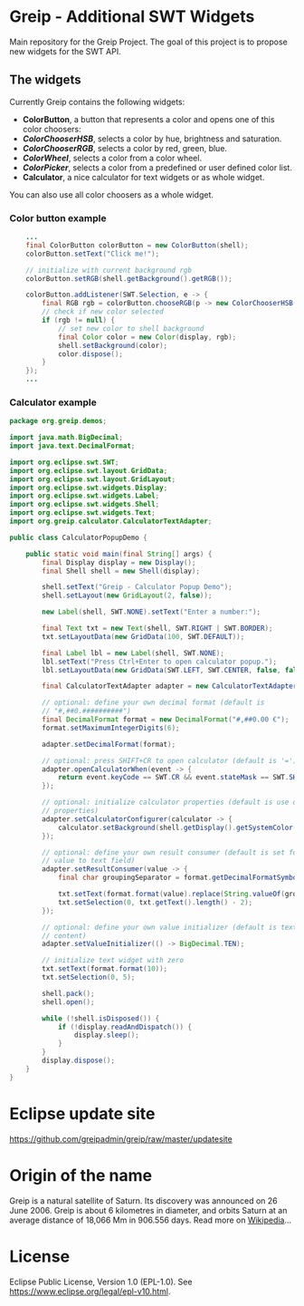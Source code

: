 # Greip - Additional SWT Widgets
Main repository for the Greip Project. The goal of this project is to propose new widgets for the SWT API.

## The widgets

Currently Greip contains the following widgets:

* **ColorButton**, a button that represents a color and opens one of this color choosers:
 * **_ColorChooserHSB_**, selects a color by hue, brightness and saturation.
 * **_ColorChooserRGB_**, selects a color by red, green, blue.
 * **_ColorWheel_**, selects a color from a color wheel.
 * **_ColorPicker_**, selects a color from a predefined or user defined color list.
* **Calculator**, a nice calculator for text widgets or as whole widget.

You can also use all color choosers as a whole widget.

### Color button example
```java
	...
	final ColorButton colorButton = new ColorButton(shell);
	colorButton.setText("Click me!");

	// initialize with current background rgb
	colorButton.setRGB(shell.getBackground().getRGB());

	colorButton.addListener(SWT.Selection, e -> {
		final RGB rgb = colorButton.chooseRGB(p -> new ColorChooserHSB(p, ColorResolution.Medium, true));
		// check if new color selected
		if (rgb != null) {
			// set new color to shell background
			final Color color = new Color(display, rgb);
			shell.setBackground(color);
			color.dispose();
		}
	});
	...
```
### Calculator example
```java
package org.greip.demos;

import java.math.BigDecimal;
import java.text.DecimalFormat;

import org.eclipse.swt.SWT;
import org.eclipse.swt.layout.GridData;
import org.eclipse.swt.layout.GridLayout;
import org.eclipse.swt.widgets.Display;
import org.eclipse.swt.widgets.Label;
import org.eclipse.swt.widgets.Shell;
import org.eclipse.swt.widgets.Text;
import org.greip.calculator.CalculatorTextAdapter;

public class CalculatorPopupDemo {

	public static void main(final String[] args) {
		final Display display = new Display();
		final Shell shell = new Shell(display);

		shell.setText("Greip - Calculator Popup Demo");
		shell.setLayout(new GridLayout(2, false));

		new Label(shell, SWT.NONE).setText("Enter a number:");

		final Text txt = new Text(shell, SWT.RIGHT | SWT.BORDER);
		txt.setLayoutData(new GridData(100, SWT.DEFAULT));

		final Label lbl = new Label(shell, SWT.NONE);
		lbl.setText("Press Ctrl+Enter to open calculator popup.");
		lbl.setLayoutData(new GridData(SWT.LEFT, SWT.CENTER, false, false, 2, 1));

		final CalculatorTextAdapter adapter = new CalculatorTextAdapter(txt);

		// optional: define your own decimal format (default is
		// "#,##0.##########")
		final DecimalFormat format = new DecimalFormat("#,##0.00 €");
		format.setMaximumIntegerDigits(6);

		adapter.setDecimalFormat(format);

		// optional: press SHIFT+CR to open calculator (default is '=')
		adapter.openCalculatorWhen(event -> {
			return event.keyCode == SWT.CR && event.stateMask == SWT.SHIFT;
		});

		// optional: initialize calculator properties (default is use default
		// properties)
		adapter.setCalculatorConfigurer(calculator -> {
			calculator.setBackground(shell.getDisplay().getSystemColor(SWT.COLOR_GRAY));
		});

		// optional: define your own result consumer (default is set formatted
		// value to text field)
		adapter.setResultConsumer(value -> {
			final char groupingSeparator = format.getDecimalFormatSymbols().getGroupingSeparator();

			txt.setText(format.format(value).replace(String.valueOf(groupingSeparator), ""));
			txt.setSelection(0, txt.getText().length() - 2);
		});

		// optional: define your own value initializer (default is text field
		// content)
		adapter.setValueInitializer(() -> BigDecimal.TEN);

		// initialize text widget with zero
		txt.setText(format.format(10));
		txt.setSelection(0, 5);

		shell.pack();
		shell.open();

		while (!shell.isDisposed()) {
			if (!display.readAndDispatch()) {
				display.sleep();
			}
		}
		display.dispose();
	}
}
```
# Eclipse update site
https://github.com/greipadmin/greip/raw/master/updatesite

# Origin of the name

Greip is a natural satellite of Saturn. Its discovery was announced on 26 June 2006. Greip is about 6 kilometres in diameter, and orbits Saturn at an average distance of 18,066 Mm in 906.556 days. Read more on [Wikipedia](https://en.wikipedia.org/wiki/Greip_(moon))...

# License
Eclipse Public License, Version 1.0 (EPL-1.0). See https://www.eclipse.org/legal/epl-v10.html.
